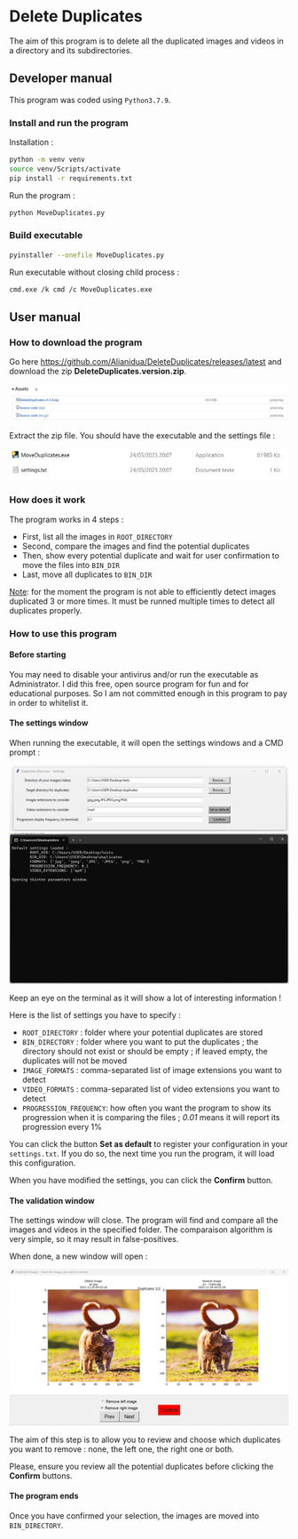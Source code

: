 # Delete Duplicates

The aim of this program is to delete all the duplicated images and videos in a directory and its subdirectories.

## Developer manual

This program was coded using `Python3.7.9`.

### Install and run the program

Installation :

```bash
python -m venv venv
source venv/Scripts/activate
pip install -r requirements.txt
```
Run the program :

```bash
python MoveDuplicates.py
```

### Build executable

```bash
pyinstaller --onefile MoveDuplicates.py
```

Run executable without closing child process :

```bash
cmd.exe /k cmd /c MoveDuplicates.exe
```

## User manual

### How to download the program

Go here https://github.com/Alianidua/DeleteDuplicates/releases/latest and download the zip **DeleteDuplicates.version.zip**.

![assets](doc/images/Assets.jpg)

Extract the zip file. You should have the executable and the settings file :

![zip-extracted](doc/images/ZipFileExtracted.jpg)

### How does it work

The program works in 4 steps :

- First, list all the images in `ROOT_DIRECTORY`
- Second, compare the images and find the potential duplicates
- Then, show every potential duplicate and wait for user confirmation to move the files into `BIN_DIR`
- Last, move all duplicates to `BIN_DIR`

<ins>Note</ins>: for the moment the program is not able to efficiently detect images duplicated 3 or more times.
It must be runned multiple times to detect all duplicates properly.

### How to use this program

#### Before starting

You may need to disable your antivirus and/or run the executable as Administrator. I did this free, open source program for fun and for educational purposes. So I am not committed enough in this program to pay in order to whitelist it.

#### The settings window

When running the executable, it will open the settings windows and a CMD prompt :

![settings](doc/images/Settings.png)
![terminal](doc/images/Terminal.png)

Keep an eye on the terminal as it will show a lot of interesting information !

Here is the list of settings you have to specify :

- `ROOT_DIRECTORY` : folder where your potential duplicates are stored
- `BIN_DIRECTORY` : folder where you want to put the duplicates ; the directory should not exist or should be empty ; if leaved empty, the duplicates will not be moved
- `IMAGE_FORMATS` : comma-separated list of image extensions you want to detect
- `VIDEO_FORMATS` : comma-separated list of video extensions you want to detect
- `PROGRESSION_FREQUENCY`: how often you want the program to show its progression when it is comparing the files ; *0.01* means it will report its progression every 1%

You can click the button **Set as default** to register your configuration in your `settings.txt`. If you do so, the next time you run the program, it will load this configuration.

When you have modified the settings, you can click the **Confirm** button.

#### The validation window

The settings window will close. The program will find and compare all the images and videos in the specified folder. The comparaison algorithm is very simple, so it may result in false-positives.

When done, a new window will open :

![check-duplicates](doc/images/CheckImages.jpg)

The aim of this step is to allow you to review and choose which duplicates you want to remove : none, the left one, the right one or both.

Please, ensure you review all the potential duplicates before clicking the **Confirm** buttons.

#### The program ends

Once you have confirmed your selection, the images are moved into `BIN_DIRECTORY`.
